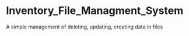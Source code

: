 # Inventory_File_Managment_System
A  simple management of deleting, updating, creating data in files 
